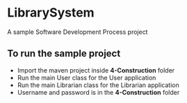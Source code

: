 # LibrarySystem
A sample Software Development Process project

## To run the sample project
- Import the maven project inside **4-Construction** folder
- Run the main User class for the User application
- Run the main Librarian class for the Librarian application
- Username and password is in the **4-Construction** folder
